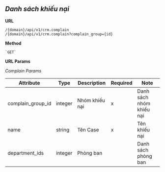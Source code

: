 ***Danh sách khiếu nại***
----
 **URL**

    /{domain}/api/v1/crm.complain
    /{domain}/api/v1/crm.complain?complain_group={id}
 **Method**

    `GET`
 **URL Params**
  
  *Complain Params*
  
  | Attribute| Type  | Description  |  Required | Note |
  |---|---|---|---|---|
  | complain_group_id| integer  | Nhóm khiếu nại | x  | Danh sách nhóm khiếu nại |
  | name | string  | Tên Case | x  | Tên khiếu nại |
  | department_ids| integer  | Phòng ban |   | Danh sách phòng ban |
